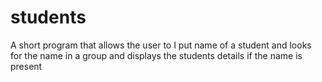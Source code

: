 # students
A short program that allows the user to I put name of a student and looks for the name in a group and displays the students details if the name is present
